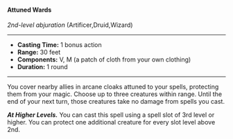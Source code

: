 #### Attuned Wards
*2nd-level abjuration* (Artificer,Druid,Wizard)
___
- **Casting Time:** 1 bonus action
- **Range:** 30 feet
- **Components:** V, M (a patch of cloth from your own clothing)
- **Duration:** 1 round
---
You cover nearby allies in arcane cloaks attuned to your spells, protecting them from your magic. Choose up to three creatures within range. Until the end of your next turn, those creatures take no damage from spells you cast.

***At Higher Levels.***  You can cast this spell using a spell slot of 3rd level or higher. You can protect one additional creature for every slot level above 2nd.
